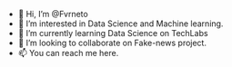 - 👋 Hi, I’m @Fvrneto
- 👀 I’m interested in Data Science and Machine learning.
- 🌱 I’m currently learning Data Science on TechLabs
- 💞️ I’m looking to collaborate on Fake-news project.
- 📫 You can reach me here.
